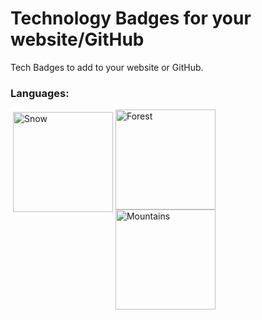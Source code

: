 # Technology Badges for your website/GitHub
Tech Badges to add to your website or GitHub.

### Languages:
<div class="row">
  <div class="column" style="float: left; width:33.33%; padding: 4px; box-sizing: border-box;">
    <img src="https://user-images.githubusercontent.com/84334654/186480094-6d166c23-e9dd-4a02-a418-4e43b0978543.gif" alt="Snow" style="width:160px">
  </div>
  <div class="column">
    <img src="https://user-images.githubusercontent.com/84334654/186480132-a49dcaa4-a2ce-42b5-a31c-0102d940822e.gif" alt="Forest" style="width:160px">
  </div>
  <div class="column">
    <img src="https://user-images.githubusercontent.com/84334654/186480115-2c744d18-364a-45cc-a685-65b041b583f2.gif" alt="Mountains" style="width:160px">
  </div>
</div>

